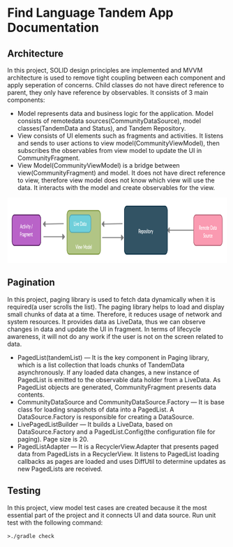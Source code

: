 # Find Language Tandem App Documentation


## Architecture

In this project, SOLID design principles are implemented and MVVM architecture is used to remove tight coupling between each component and apply seperation of concerns. Child classes do not have direct reference to parent, they only have reference by observables. It consists of 3 main components:

 * Model represents data and business logic for the application. Model consists of remotedata sources(CommunityDataSource), model classes(TandemData and Status), and Tandem Repository.
 * View consists of UI elements such as fragments and activities. It listens and sends to user actions to view model(CommunityViewModel), then subscribes the observables from view model to update the UI in CommunityFragment.
 * View Model(CommunityViewModel) is a bridge between view(CommunityFragment) and model. It does not have direct reference to view, therefore view model does not know which view will use the data. It interacts with the model and create observables for the view.

<p float="left">
  <img src="./architecture.png" height="150">
</p>


## Pagination

In this project, paging library is used to fetch data dynamically when it is required(a user scrolls the list). The paging library helps to load and display small chunks of data at a time. Therefore, it reduces usage of network and system resources. It provides data as LiveData, thus we can observe changes in data and update the UI in fragment. In terms of lifecycle awareness, it will not do any work if the user is not on the screen related to data.

 * PagedList(tandemList) — It is the key component in Paging library, which is a list collection that loads chunks of TandemData asynchronously. If any loaded data changes, a new instance of PagedList is emitted to the observable data holder from a LiveData. As PagedList objects are generated, CommunityFragment presents data contents.
 * CommunityDataSource and CommunityDataSource.Factory — It is base class for loading snapshots of data into a PagedList. A DataSource.Factory is responsible for creating a DataSource.
 * LivePagedListBuilder — It builds a LiveData<PagedList>, based on DataSource.Factory and a PagedList.Config(the configuration file for paging). Page size is 20.
 * PagedListAdapter — It is a RecyclerView.Adapter that presents paged data from PagedLists in a RecyclerView. It listens to PagedList loading callbacks as pages are loaded and uses DiffUtil to determine updates as new PagedLists are received.

## Testing

In this project, view model test cases are created because it the most essential part of the project and it connects UI and data source. Run unit test with the following command:

```
>./gradle check
```
